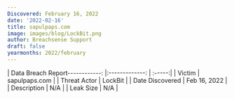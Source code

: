 ```yaml
---
Discovered: February 16, 2022
date: '2022-02-16'
title: sapulpaps.com
image: images/blog/LockBit.png
author: Breachsense Support
draft: false
yearmonths: 2022/february
---
```


| Data Breach Report------------:   |:-------------:    | :-----:|
| Victim    | sapulpaps.com      | 
| Threat Actor    | LockBit      | 
| Date Discovered    | Feb 16, 2022      | 
| Description    | N/A      | 
| Leak Size    | N/A      | 

